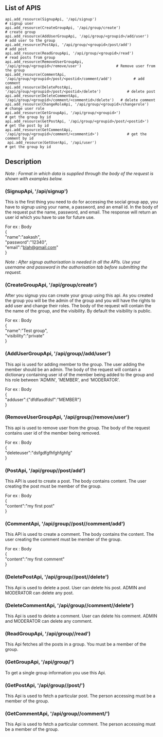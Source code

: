 ## List of APIS

    api.add_resource(SignupApi, '/api/signup')                                              # signup user
    api.add_resource(CreateGroupApi, '/api/group/create')                                   # create group
    api.add_resource(AddUserGroupApi, '/api/group/<groupid>/add/user')                      # add user to the group
    api.add_resource(PostApi, '/api/group/<groupid>/post/add')                              # add post
    api.add_resource(ReadGroupApi, '/api/group/<groupid>/read')                             # read posts from group
    api.add_resource(RemoveUserGroupApi, '/api/group/<groupid>/remove/user')                # Remove user from the group
    api.add_resource(CommentApi, '/api/group/<groupid>/post/<postid>/comment/add')          # add comment
    api.add_resource(DeletePostApi, '/api/group/<groupid>/post/<postid>/delete')            # delete post
    api.add_resource(DeleteCommentApi, '/api/group/<groupid>/comment/<commentid>/delete')   # delete comment
    api.add_resource(ChangeRoleApi, '/api/group/<groupid>/changerole')                      # change user role
    api.add_resource(GetGroupApi, '/api/group/<groupid>')                                   # get the group by id
    api.add_resource(GetPostApi, '/api/group/<groupid>/post/<postid>')                      # get the post by id
    api.add_resource(GetCommentApi, '/api/group/<groupid>/comment/<commentid>')             # get the comment by id
     api.add_resource(GetUserApi, '/api/user')  											# get the group by id

## Description

_Note : Format in which data is supplied through the body of the request is shown with examples below._

### (SignupApi, '/api/signup')

This is the first thing you need to do for accessing the social group app, you have to signup using your name,
a password, and an email id. In the body of the request put the name, password, and email. The response will 
return an user id which you have to use for future use.

For ex : Body<br>
{<br>
"name":"aakash",<br>
"password":"12340",<br>
"email":"blah@gmail.com"<br>
}<br>

_Note : After signup authorisation is needed in all the APIs. Use your username and password in the authorisation
tab before submitting the request._

### (CreateGroupApi, '/api/group/create')

After you signup you can create your group using this api. As you created the group you will be the admin of the
group and you will have the rights to add user and change their roles. The body of the request will contain the
the name of the group, and the visibility. By default the visibility is public.

For ex : Body<br>
{<br>
"name":"Test group",<br>
"visibility":"private"<br>
}<br>

### (AddUserGroupApi, '/api/group/<groupid>/add/user')  

This api is used for adding member to the group. The user adding the member should be an admin. The body of the 
request will contain  a dictionary containing user id of the member being added to the group and his role between 'ADMIN', 'MEMBER', and 'MODERATOR'.

For ex : Body<br>
{<br>
"adduser":{"dfdfasdfdsf":"MEMBER"}<br>
} <br>

### (RemoveUserGroupApi, '/api/group/<groupid>/remove/user')

This api is used to remove user from the group. The body of the request contains user id of the member being removed.

 For ex : Body<br>
{<br>
"deleteuser":"dsfgdfgfhfghfghfg"<br>
} <br>

### (PostApi, '/api/group/<groupid>/post/add')

This API is used to create a post. The body contains content. The user creating the post must be member of the group.

 For ex : Body<br>
{<br>
"content":"my first post"<br>
} <br>

### (CommentApi, '/api/group/<groupid>/post/<postid>/comment/add')

This API is used to create a comment. The body contains the  content. The user creating the comment must be member of the group.

 For ex : Body<br>
{<br>
"content":"my first comment"<br>
}<br>

### (DeletePostApi, '/api/group/<groupid>/post/<postid>/delete')

This Api is used to delete a post. User can delete his post. ADMIN and MODERATOR can delete any post.


### (DeleteCommentApi, '/api/group/<groupid>/comment/<commentid>/delete') 

This Api is used to delete a comment. User can delete his comment. ADMIN and MODERATOR can delete any comment.


### (ReadGroupApi, '/api/group/<groupid>/read')

This Api fetches all the posts in a group. You must be a member of the group.


### (GetGroupApi, '/api/group/<groupid>') 

To get a single group information you use this Api.
                

### (GetPostApi, '/api/group/<groupid>/post/<postid>')   

This Api is used to fetch a particular post. The person accessing must be a member of the group.
         

### (GetCommentApi, '/api/group/<groupid>/comment/<commentid>')

This Api is used to fetch a particular comment. The person accessing must be a member of the group.


